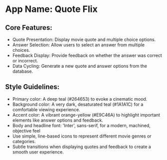 # **App Name**: Quote Flix

## Core Features:

- Quote Presentation: Display movie quote and multiple choice options.
- Answer Selection: Allow users to select an answer from multiple choices.
- Feedback Display: Provide feedback on whether the answer was correct or incorrect.
- Data Cycling: Generate a new quote and answer options from the database.

## Style Guidelines:

- Primary color: A deep teal (#264653) to evoke a cinematic mood.
- Background color: A very dark, desaturated teal (#1A1A1C) for a comfortable viewing experience.
- Accent color: A vibrant orange-yellow (#E9C46A) to highlight important elements like answer options and feedback.
- Body and headline font: 'Inter', sans-serif, for a modern, machined, objective feel
- Use simple, line-based icons to represent different movie genres or categories.
- Subtle transitions when displaying quotes and feedback to create a smooth user experience.